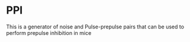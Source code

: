 PPI
===

This is a generator of noise and Pulse-prepulse pairs that can be used to 
perform prepulse  inhibition in mice


